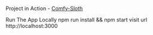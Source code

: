 Project in Action - [Comfy-Sloth](https://react-course-comfy-sloth-store.netlify.app/)

Run The App Locally
npm run install && npm start
visit url http://localhost:3000
